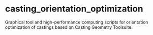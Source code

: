 # casting_orientation_optimization
Graphical tool and high-performance computing scripts for orientation optimization of castings based on Casting Geometry Toolsuite.
